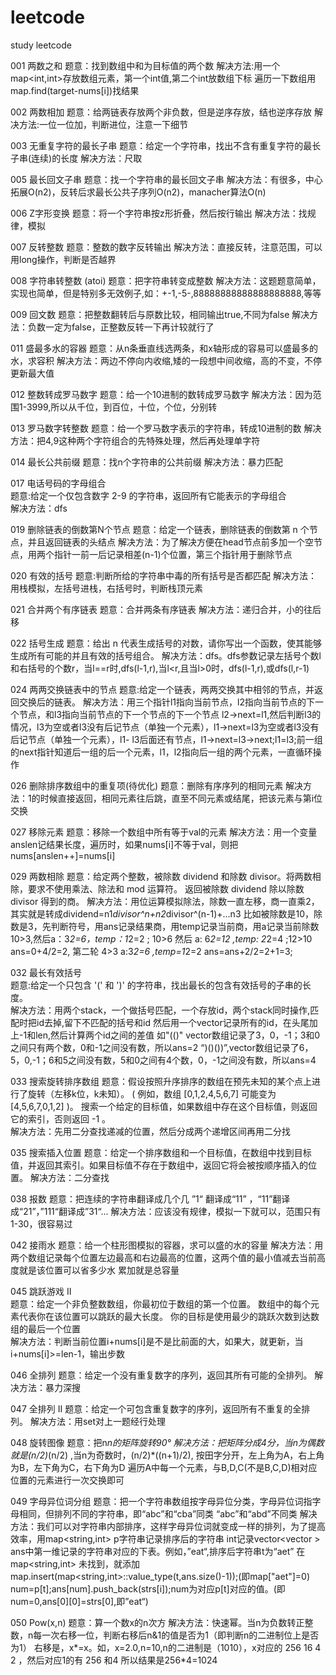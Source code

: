 # leetcode
study leetcode

001 两数之和
题意：找到数组中和为目标值的两个数
解决方法:用一个map<int,int>存放数组元素，第一个int值,第二个int放数组下标
		遍历一下数组用map.find(target-nums[i])找结果
		
002 两数相加
题意：给两链表存放两个非负数，但是逆序存放，结也逆序存放
解决方法:一位一位加，判断进位，注意一下细节

003 无重复字符的最长子串
题意：给定一个字符串，找出不含有重复字符的最长子串(连续)的长度
解决方法：尺取

005 最长回文子串
题意：找一个字符串的最长回文子串
解决方法：有很多，中心拓展O(n2)，反转后求最长公共子序列O(n2)，manacher算法O(n)

006 Z字形变换
题意：将一个字符串按z形折叠，然后按行输出
解决方法：找规律，模拟

007 反转整数
题意：整数的数字反转输出
解决方法：直接反转，注意范围，可以用long操作，判断是否越界

008 字符串转整数 (atoi)
题意：把字符串转变成整数
解决方法：这题题意简单，实现也简单，但是特别多无效例子,如：+-1,-5-,88888888888888888888,等等

009 回文数
题意：把整数翻转后与原数比较，相同输出true,不同为false
解决方法：负数一定为false，正整数反转一下再计较就行了

011 盛最多水的容器
题意：从n条垂直线选两条，和x轴形成的容易可以盛最多的水，求容积
解决方法：两边不停向内收缩,矮的一段想中间收缩，高的不变，不停更新最大值

012 整数转成罗马数字
题意：给一个10进制的数转成罗马数字
解决方法：因为范围1-3999,所以从千位，到百位，十位，个位，分别转

013 罗马数字转整数
题意：给一个罗马数字表示的字符串，转成10进制的数
解决方法：把4,9这种两个字符组合的先特殊处理，然后再处理单字符

014 最长公共前缀
题意：找n个字符串的公共前缀
解决方法：暴力匹配

017 电话号码的字母组合<br>
题意:给定一个仅包含数字 2-9 的字符串，返回所有它能表示的字母组合<br>
解决方法：dfs<br>

019 删除链表的倒数第N个节点
题意：给定一个链表，删除链表的倒数第 n 个节点，并且返回链表的头结点
解决方法：为了解决方便在head节点前多加一个空节点，用两个指针一前一后记录相差(n-1)个位置，第三个指针用于删除节点

020 有效的括号
题意:判断所给的字符串中毒的所有括号是否都匹配
解决方法：用栈模拟，左括号进栈，右括号时，判断栈顶元素

021 合并两个有序链表
题意：合并两条有序链表
解决方法：递归合并，小的往后移

022 括号生成
题意：给出 n 代表生成括号的对数，请你写出一个函数，使其能够生成所有可能的并且有效的括号组合。
解决方法：dfs。dfs参数记录左括号个数l和右括号的个数r，当l==r时,dfs(l-1,r),当l<r,且当l>0时，dfs(l-1,r),或dfs(l,r-1)

024 两两交换链表中的节点
题意:给定一个链表，两两交换其中相邻的节点，并返回交换后的链表。
解决方法：用三个指针l1指向当前节点，l2指向当前节点的下一个节点，和l3指向当前节点的下一个节点的下一个节点
			l2->next=l1,然后判断l3的情况，l3为空或者l3没有后记节点（单独一个元素），l1->next=l3为空或者l3没有后记节点（单独一个元素），l1-
			l3后面还有节点，l1->next=l3->next;l1=l3;前一组的next指针知道后一组的后一个元素，l1，l2指向后一组的两个元素，一直循环操作
			
026 删除排序数组中的重复项(待优化)
题意：删除有序序列的相同元素
解决方法：1的时候直接返回，相同元素往后跳，直至不同元素或结尾，把该元素与第i位交换

027  移除元素
题意：移除一个数组中所有等于val的元素
解决方法：用一个变量anslen记结果长度，遍历时，如果nums[i]不等于val，则把nums[anslen++]=nums[i]

029 两数相除
题意：给定两个整数，被除数 dividend 和除数 divisor。将两数相除，要求不使用乘法、除法和 mod 运算符。
	  返回被除数 dividend 除以除数 divisor 得到的商。
解决方法：用位运算模拟除法，除数一直左移，商一直乘2，其实就是转成dividend=n1*divisor^n+n2*divisor^(n-1)+...n3
		  比如被除数是10，除数是3，先判断符号，用ans记录结果商，用temp记录当前商，用a记录当前除数
			10>3,然后a：3*2=6，temp：1*2=2 ; 10>6 然后 a: 6*2=12 ,temp: 2*2=4 ;12>10 ans=0+4/2=2,
			第二轮 4>3 a:3*2=6 ,temp=1*2=2 ans=ans+2/2=2+1=3;

032 最长有效括号<br>
题意:给定一个只包含 '(' 和 ')' 的字符串，找出最长的包含有效括号的子串的长度。<br>
解决方法：用两个stack，一个做括号匹配，一个存放id，两个stack同时操作,匹配时把id去掉,留下不匹配的括号和id
			然后用一个vector记录所有的id，在头尾加上-1和len,然后计算两个id之间的差值 如"(()"
			vector数组记录了3，0，-1；3和0之间只有两个数，0和-1之间没有数，所以ans=2
			“)()())”,vector数组记录了6，5，0,-1；6和5之间没有数，5和0之间有4个数，0，-1之间没有数，所以ans=4<br>

033 搜索旋转排序数组
题意：假设按照升序排序的数组在预先未知的某个点上进行了旋转（左移k位，k未知）。
		( 例如，数组 [0,1,2,4,5,6,7] 可能变为 [4,5,6,7,0,1,2] )。
		搜索一个给定的目标值，如果数组中存在这个目标值，则返回它的索引，否则返回 -1 。<br>
解决方法：先用二分查找递减的位置，然后分成两个递增区间再用二分找<br>

035 搜索插入位置
题意：给定一个排序数组和一个目标值，在数组中找到目标值，并返回其索引。如果目标值不存在于数组中，返回它将会被按顺序插入的位置。
解决方法：二分查找

038 报数
题意：把连续的字符串翻译成几个几 ”1“ 翻译成“11” ，“11”翻译成“21”，”111“翻译成”31“...
解决方法：应该没有规律，模拟一下就可以，范围只有1-30，很容易过

042 接雨水
题意：给一个柱形图模拟的容器，求可以盛的水的容量
解决方法：用两个数组记录每个位置左边最高和右边最高的位置，这两个值的最小值减去当前高度就是该位置可以省多少水
			累加就是总容量

045 跳跃游戏 II<br>
题意：给定一个非负整数数组，你最初位于数组的第一个位置。
		数组中的每个元素代表你在该位置可以跳跃的最大长度。
		你的目标是使用最少的跳跃次数到达数组的最后一个位置	<br>
解决方法：判断当前位置i+nums[i]是不是比前面的大，如果大，就更新，当i+nums[i]>=len-1，输出步数
		
046 全排列
题意：给定一个没有重复数字的序列，返回其所有可能的全排列。
解决方法：暴力深搜

047 全排列 II
题意：给定一个可包含重复数字的序列，返回所有不重复的全排列。
解决方法：用set对上一题经行处理
		
048  旋转图像
题意：把n*n的矩阵旋转90°
解决方法：把矩阵分成4分，当n为偶数就是(n/2)*(n/2) ,当n为奇数时，(n/2)*((n+1)/2),
			按田字分开，左上角为A，右上角为B，左下角为C，右下角为D
			遍历A中每一个元素，与B,D,C(不是B,C,D)相对应位置的元素进行一次交换即可

049 字母异位词分组
题意：把一个字符串数组按字母异位分类，字母异位词指字母相同，但排列不同的字符串，即“abc”和“cba”同类 “abc”和“abd”不同类
解决方法：我们可以对字符串内部排序，这样字母异位词就变成一样的排列，为了提高效率，用map<string,int> p字符串记录排序后的字符串
		int记录vector<vector <string> > ans中第一维记录的字符串对应的下表。例如，”eat“,排序后字符串t为“aet” 在map<string,int>
		未找到，就添加map.insert(map<string,int>::value_type(t,ans.size()-1));(即map["aet"]=0)
		num=p[t];ans[num].push_back(strs[i]);num为对应p[t]对应的值。(即num=0,ans[0][0]=strs[0],即”eat“)
		
050 Pow(x,n)
题意：算一个数x的n次方
解决方法：快速幂。当n为负数转正整数，n每一次右移一位，判断右移后n&1的值是否为1（即判断n的二进制位上是否为1）
		右移是，x*=x。如，x=2.0,n=10,n的二进制是（1010），x对应的  256 16 4 2 ，然后对应1的有 256 和4 所以结果是256*4=1024
		